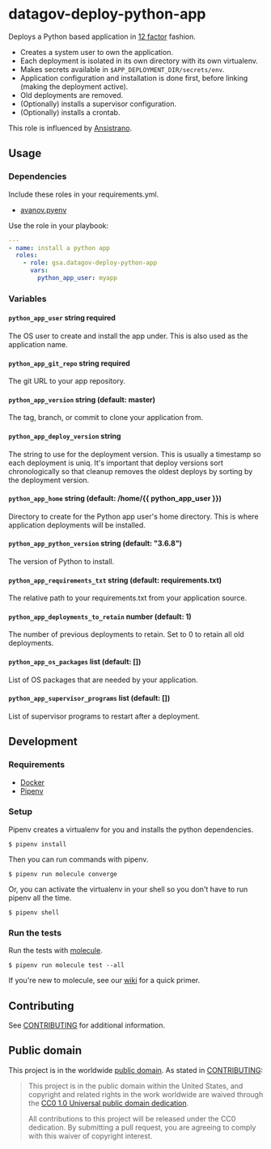 # datagov-deploy-python-app

Deploys a Python based application in [12 factor](https://12factor.net/)
fashion.

- Creates a system user to own the application.
- Each deployment is isolated in its own directory with its own virtualenv.
- Makes secrets available in `$APP_DEPLOYMENT_DIR/secrets/env`.
- Application configuration and installation is done first, before linking
  (making the deployment active).
- Old deployments are removed.
- (Optionally) installs a supervisor configuration.
- (Optionally) installs a crontab.

This role is influenced by [Ansistrano](https://github.com/ansistrano/deploy).


## Usage

### Dependencies

Include these roles in your requirements.yml.

- [avanov.pyenv](https://github.com/avanov/ansible-galaxy-pyenv)

Use the role in your playbook:

```yaml
---
- name: install a python app
  roles:
    - role: gsa.datagov-deploy-python-app
      vars:
        python_app_user: myapp
```


### Variables


#### `python_app_user` string required

The OS user to create and install the app under. This is also used as the
application name.

#### `python_app_git_repo` string required

The git URL to your app repository.


#### `python_app_version` string (default: master)

The tag, branch, or commit to clone your application from.


#### `python_app_deploy_version` string

The string to use for the deployment version. This is usually a timestamp so
each deployment is uniq. It's important that deploy versions sort
chronologically so that cleanup removes the oldest deploys by sorting by the
deployment version.


#### `python_app_home` string (default: /home/{{ python_app_user }})

Directory to create for the Python app user's home directory. This is where
application deployments will be installed.


#### `python_app_python_version` string  (default: "3.6.8")

The version of Python to install.


#### `python_app_requirements_txt` string (default: requirements.txt)

The relative path to your requirements.txt from your application source.


#### `python_app_deployments_to_retain` number (default: 1)

The number of previous deployments to retain. Set to 0 to retain all old
deployments.


#### `python_app_os_packages` list (default: [])

List of OS packages that are needed by your application.


#### `python_app_supervisor_programs` list (default: [])

List of supervisor programs to restart after a deployment.


## Development

### Requirements

- [Docker](https://www.docker.com/get-started)
- [Pipenv](https://pipenv.readthedocs.io/en/latest/)


### Setup

Pipenv creates a virtualenv for you and installs the python dependencies.

    $ pipenv install

Then you can run commands with pipenv.

    $ pipenv run molecule converge

Or, you can activate the virtualenv in your shell so you don't have to run pipenv
all the time.

    $ pipenv shell


### Run the tests

Run the tests with [molecule](https://molecule.readthedocs.io/en/latest/).

    $ pipenv run molecule test --all

If you're new to molecule, see our
[wiki](https://github.com/GSA/datagov-deploy/wiki/Developing-Ansible-roles-with-Molecule)
for a quick primer.


## Contributing

See [CONTRIBUTING](CONTRIBUTING.md) for additional information.


## Public domain

This project is in the worldwide [public domain](LICENSE.md). As stated in [CONTRIBUTING](CONTRIBUTING.md):

> This project is in the public domain within the United States, and copyright and related rights in the work worldwide are waived through the [CC0 1.0 Universal public domain dedication](https://creativecommons.org/publicdomain/zero/1.0/).
>
> All contributions to this project will be released under the CC0 dedication. By submitting a pull request, you are agreeing to comply with this waiver of copyright interest.

